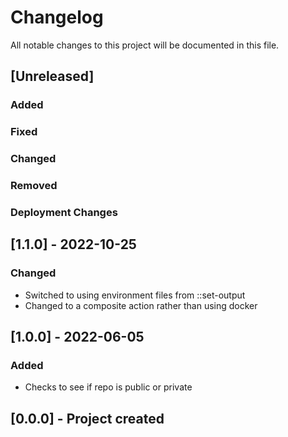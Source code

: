 ﻿# Changelog
All notable changes to this project will be documented in this file.

<!--
Please ADD ALL Changes to the UNRELEASED SECTION and not a specific release
-->

## [Unreleased]
### Added
### Fixed
### Changed
### Removed
### Deployment Changes

<!--
Releases that have at least been deployed to staging, BUT NOT necessarily released to live.  Changes should be moved from [Unreleased] into here as they are merged into the appropriate release branch
-->
## [1.1.0] - 2022-10-25
### Changed
- Switched to using environment files from ::set-output
- Changed to a composite action rather than using docker

## [1.0.0] - 2022-06-05
### Added
- Checks to see if repo is public or private

## [0.0.0] - Project created